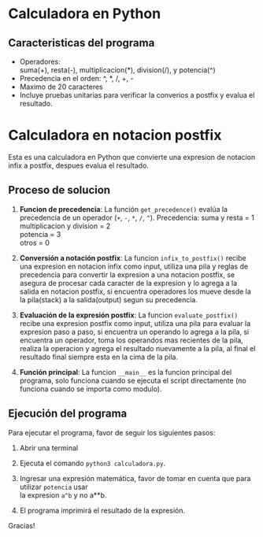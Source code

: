 # Calculadora en Python

## Caracteristicas del programa

- Operadores:  
  suma(+), resta(-), multiplicacion(\*), division(/), y potencia(^)
- Precedencia en el orden: ^, \*, /, +, -
- Maximo de 20 caracteres
- Incluye pruebas unitarias para verificar la converios a postfix y evalua el resultado.

# Calculadora en notacion postfix

Esta es una calculadora en Python que convierte una expresion
de notacion infix a postfix, despues evalua el resultado.

## Proceso de solucion

1. **Funcion de precedencia**:
   La función `get_precedence()` evalúa la precedencia de un operador (`+`, `-`, `*`, `/`, `^`).
   Precedencia:
   suma y resta = 1  
   multiplicacion y division = 2  
   potencia = 3  
   otros = 0

2. **Conversión a notación postfix**:
   La funcion `infix_to_postfix()` recibe una expresion en notacion infix como input, utiliza una pila y reglas de precedencia para convertir la expresion a una notacion postfix, se asegura de procesar cada caracter de la expresion y lo agrega a la salida en notacion postfix, si encuentra operadores los mueve desde la la pila(stack) a la salida(output) segun su precedencia.

3. **Evaluación de la expresión postfix**:
   La funcion `evaluate_postfix()` recibe una expresion postfix como input, utiliza una pila para evaluar la expresion paso a paso, si encuentra un operando lo agrega a la pila, si encuentra un operador, toma los operandos mas recientes de la pila, realiza la operacion y agrega el resultado nuevamente a la pila, al final el resultado final siempre esta en la cima de la pila.

4. **Función principal**:
   La funcion `__main__` es la funcion principal del programa, solo funciona cuando se ejecuta el script directamente (no funciona cuando se importa como modulo).

## Ejecución del programa

Para ejecutar el programa, favor de seguir los siguientes pasos:

1. Abrir una terminal

2. Ejecuta el comando `python3 calculadora.py`.

3. Ingresar una expresión matemática, favor de tomar en cuenta que para utilizar `potencia` usar  
   la expresion `a^b` y no a\*\*b.

4. El programa imprimirá el resultado de la expresión.

Gracias!
